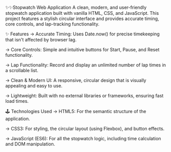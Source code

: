 ✨✨Stopwatch Web Application
A clean, modern, and user-friendly stopwatch application built with vanilla HTML, CSS, and JavaScript. This project features a stylish circular interface and provides accurate timing, core controls, and lap-tracking functionality.

✨ Features
-> Accurate Timing: Uses Date.now() for precise timekeeping that isn't affected by browser lag.

-> Core Controls: Simple and intuitive buttons for Start, Pause, and Reset functionality.

-> Lap Functionality: Record and display an unlimited number of lap times in a scrollable list.

-> Clean & Modern UI: A responsive, circular design that is visually appealing and easy to use.

-> Lightweight: Built with no external libraries or frameworks, ensuring fast load times.

🕹 Technologies Used
-> HTML5: For the semantic structure of the application.

-> CSS3: For styling, the circular layout (using Flexbox), and button effects.

-> JavaScript (ES6): For all the stopwatch logic, including time calculation and DOM manipulation.
